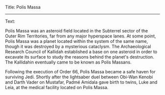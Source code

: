 Title: Polis Massa

----

Text: 

Polis Massa was an asteroid field located in the Subterrel sector of the Outer Rim Territories, far from any major hyperspace lanes. At some point, Polis Massa was a planet located within the system of the same name, though it was destroyed by a mysterious cataclysm. The Archaeological Research Council of Kallidah established a base on one asteroid in order to excavate its surface to study the reasons behind the planet's destruction. The Kallidahin eventually came to be known as Polis Massans.

Following the execution of Order 66, Polis Massa became a safe haven for surviving Jedi. Shortly after the lightsaber duel between Obi-Wan Kenobi and Darth Vader on Mustafar, Padmé Amidala gave birth to twins, Luke and Leia, at the medical facility located on Polis Massa.